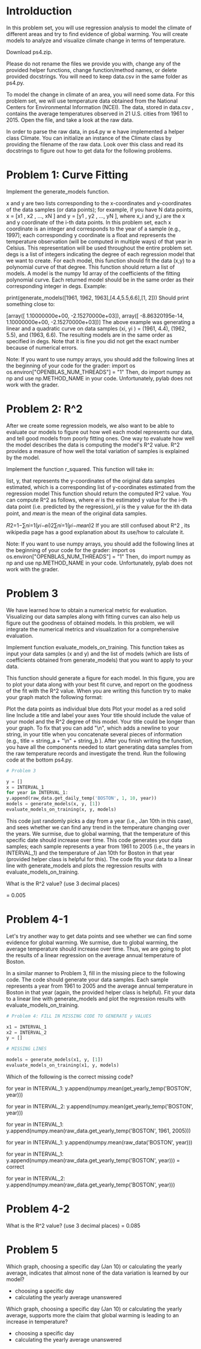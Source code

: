 # Introlduction

In this problem set, you will use regression analysis to model the climate of different areas and try to find evidence of global warming. You will create models to analyze and visualize climate change in terms of temperature.

Download ps4.zip.

Please do not rename the files we provide you with, change any of the provided helper functions, change function/method names, or delete provided docstrings. You will need to keep data.csv in the same folder as ps4.py.

To model the change in climate of an area, you will need some data. For this problem set, we will use temperature data obtained from the National Centers for Environmental Information (NCEI). The data, stored in data.csv , contains the average temperatures observed in 21 U.S. cities from 1961 to 2015. Open the file, and take a look at the raw data.

In order to parse the raw data, in ps4.py w e have implemented a helper class Climate. You can initialize an instance of the Climate class by providing the filename of the raw data. Look over this class and read its docstrings to figure out how to get data for the following problems.

# Problem 1: Curve Fitting

Implement the generate_models function.

x and y are two lists corresponding to the x-coordinates and y-coordinates of the data samples (or data points); for example, if you have N data points, x = [x1 , x2 , ..., xN ] and y = [y1 , y2 , ..., yN ], where x_i and y_i are the x and y coordinate of the i-th data points. In this problem set, each x coordinate is an integer and corresponds to the year of a sample (e.g., 1997); each corresponding y coordinate is a float and represents the temperature observation (will be computed in multiple ways) of that year in Celsius. This representation will be used throughout the entire problem set.
degs is a list of integers indicating the degree of each regression model that we want to create. For each model, this function should fit the data (x,y) to a polynomial curve of that degree.
This function should return a list of models. A model is the numpy 1d array of the coefficients of the fitting polynomial curve. Each returned model should be in the same order as their corresponding integer in degs.
Example:

print(generate_models([1961, 1962, 1963],[4.4,5.5,6.6],[1, 2]))
Should print something close to:

[array([ 1.10000000e+00, -2.15270000e+03]), array([ -8.86320195e-14, 1.10000000e+00, -2.15270000e+03])]
The above example was generating a linear and a quadratic curve on data samples (xi, yi ) = (1961, 4.4), (1962, 5.5), and (1963, 6.6). The resulting models are in the same order as specified in degs. Note that it is fine you did not get the exact number because of numerical errors.

Note: If you want to use numpy arrays, you should add the following lines at the beginning of your code for the grader:
import os
os.environ["OPENBLAS_NUM_THREADS"] = "1"
Then, do import numpy as np and use np.METHOD_NAME in your code. Unfortunately, pylab does not work with the grader.

# Problem 2: R^2

After we create some regression models, we also want to be able to evaluate our models to figure out how well each model represents our data, and tell good models from poorly fitting ones. One way to evaluate how well the model describes the data is computing the model's R^2 value. R^2 provides a measure of how well the total variation of samples is explained by the model.

Implement the function r_squared. This function will take in:

list, y, that represents the y-coordinates of the original data samples
estimated, which is a corresponding list of y-coordinates estimated from the regression model
This function should return the computed R^2 value. You can compute R^2 as follows, where 𝑒𝑖 is the estimated y value for the i-th data point (i.e. predicted by the regression), 𝑦𝑖 is the y value for the ith data point, and 𝑚𝑒𝑎𝑛 is the mean of the original data samples.

𝑅2=1−∑𝑛𝑖=1(𝑦𝑖−𝑒𝑖)2∑𝑛𝑖=1(𝑦𝑖−𝑚𝑒𝑎𝑛)2
If you are still confused about R^2 , its wikipedia page has a good explanation about its use/how to calculate it.

Note: If you want to use numpy arrays, you should add the following lines at the beginning of your code for the grader:
import os
os.environ["OPENBLAS_NUM_THREADS"] = "1"
Then, do import numpy as np and use np.METHOD_NAME in your code. Unfortunately, pylab does not work with the grader.

# Problem 3

We have learned how to obtain a numerical metric for evaluation. Visualizing our data samples along with fitting curves can also help us figure out the goodness of obtained models. In this problem, we will integrate the numerical metrics and visualization for a comprehensive evaluation.

Implement function evaluate_models_on_training. This function takes as input your data samples (x and y) and the list of models (which are lists of coefficients obtained from generate_models) that you want to apply to your data.

This function should generate a figure for each model. In this figure, you are to plot your data along with your best fit curve, and report on the goodness of the fit with the R^2 value. When you are writing this function try to make your graph match the following format:

Plot the data points as individual blue dots
Plot your model as a red solid line
Include a title and label your axes
Your title should include the value of your model and the R^2 degree of this model. Your title could be longer than your graph. To fix that you can add "\n", which adds a newline to your string, in your title when you concatenate several pieces of information (e.g., title = string_a + "\n" + string_b ).
After you finish writing the function, you have all the components needed to start generating data samples from the raw temperature records and investigate the trend. Run the following code at the bottom ps4.py.

```python
# Problem 3

y = []
x = INTERVAL_1
for year in INTERVAL_1:
y.append(raw_data.get_daily_temp('BOSTON', 1, 10, year))
models = generate_models(x, y, [1])
evaluate_models_on_training(x, y, models)
```

This code just randomly picks a day from a year (i.e., Jan 10th in this case), and sees whether we can find any trend in the temperature changing over the years. We surmise, due to global warming, that the temperature of this specific date should increase over time. This code generates your data samples; each sample represents a year from 1961 to 2005 (i.e., the years in INTERVAL_1) and the temperature of Jan 10th for Boston in that year (provided helper class is helpful for this). The code fits your data to a linear line with generate_models and plots the regression results with evaluate_models_on_training.

What is the R^2 value? (use 3 decimal places)

= 0.005

# Problem 4-1

Let's try another way to get data points and see whether we can find some evidence for global warming. We surmise, due to global warming, the average temperature should increase over time. Thus, we are going to plot the results of a linear regression on the average annual temperature of Boston.

In a similar manner to Problem 3, fill in the missing piece to the following code. The code should generate your data samples. Each sample represents a year from 1961 to 2005 and the average annual temperature in Boston in that year (again, the provided helper class is helpful). Fit your data to a linear line with generate_models and plot the regression results with evaluate_models_on_training.

```python
# Problem 4: FILL IN MISSING CODE TO GENERATE y VALUES

x1 = INTERVAL_1
x2 = INTERVAL_2
y = []

# MISSING LINES

models = generate_models(x1, y, [1])
evaluate_models_on_training(x1, y, models)
```

Which of the following is the correct missing code?

for year in INTERVAL_1:
y.append(numpy.mean(get_yearly_temp('BOSTON', year)))

for year in INTERVAL_2:
y.append(numpy.mean(get_yearly_temp('BOSTON', year)))

for year in INTERVAL_1:
y.append(numpy.mean(raw_data.get_yearly_temp('BOSTON', 1961, 2005)))

for year in INTERVAL_1:
y.append(numpy.mean(raw_data('BOSTON', year)))

for year in INTERVAL_1:
y.append(numpy.mean(raw_data.get_yearly_temp('BOSTON', year))) = correct

for year in INTERVAL_2:
y.append(numpy.mean(raw_data.get_yearly_temp('BOSTON', year)))

# Problem 4-2

What is the R^2 value? (use 3 decimal places)
= 0.085

# Problem 5

Which graph, choosing a specific day (Jan 10) or calculating the yearly average, indicates that almost none of the data variation is learned by our model?

- choosing a specific day
- calculating the yearly average
  unanswered

Which graph, choosing a specific day (Jan 10) or calculating the yearly average, supports more the claim that global warming is leading to an increase in temperature?

- choosing a specific day
- calculating the yearly average
  unanswered
